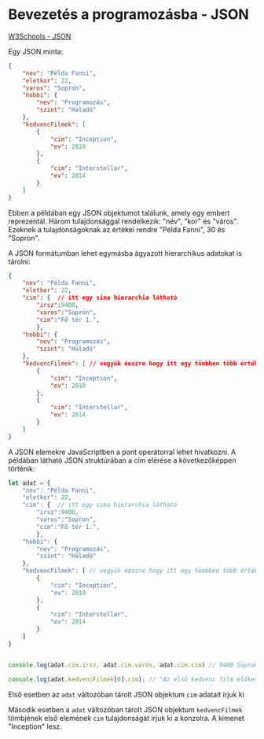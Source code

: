# Bevezetés a programozásba - JSON 

[W3Schools - JSON ](https://www.w3schools.com/js/js_json_intro.asp)


Egy JSON minta:

```json
{
    "nev": "Példa Fanni",
    "eletkor": 22,
    "varos": "Sopron",
    "hobbi": {
        "nev": "Programozás",
        "szint": "Haladó"
    },
    "kedvencFilmek": [
        {
            "cim": "Inception",
            "ev": 2010
        },
        {
            "cim": "Interstellar",
            "ev": 2014
        }
    ]
}
```

Ebben a példában egy JSON objektumot találunk, amely egy embert reprezentál. Három tulajdonsággal rendelkezik: "név", "kor" és "város". Ezeknek a tulajdonságoknak az értékei rendre "Példa Fanni", 30 és "Sopron".

A JSON formátumban lehet egymásba ágyazott hierarchikus adatokat is tárolni:
``` JSON
{
    "nev": "Példa Fanni",
    "eletkor": 22,
    "cim": {  // itt egy sima hierarchia látható
        "irsz":9400,
        "varos":"Sopron",
        "cim":"Fő tér 1.",
        },
    "hobbi": {
        "nev": "Programozás",
        "szint": "Haladó"
    },
    "kedvencFilmek": [ // vegyük éeszre hogy itt egy tömbben több érték is található
        {
            "cim": "Inception",
            "ev": 2010
        },
        {
            "cim": "Interstellar",
            "ev": 2014
        }
    ]
}
```

A JSON elemekre JavaScriptben a pont operátorral lehet hivatkozni. A példában látható JSON struktúrában a cím elérése a következőképpen történik:

```javascript
let adat = {
    "nev": "Példa Fanni",
    "eletkor": 22,
    "cim": {  // itt egy sima hierarchia látható
        "irsz":9400,
        "varos":"Sopron",
        "cim":"Fő tér 1.",
        },
    "hobbi": {
        "nev": "Programozás",
        "szint": "Haladó"
    },
    "kedvencFilmek": [ // vegyük éeszre hogy itt egy tömbben több érték is található
        {
            "cim": "Inception",
            "ev": 2010
        },
        {
            "cim": "Interstellar",
            "ev": 2014
        }
    ]
}


console.log(adat.cim.irsz, adat.cim.varos, adat.cim.cim) // 9400 Sopron Fő tér 1.

console.log(adat.kedvencFilmek[0].cim); // "Az első kedvenc film előkeresése = Inception"
```
Első esetben az `adat` változóban tárolt JSON objektum `cim` adatait írjuk ki

Második esetben a `adat` változóban tárolt JSON objektum `kedvencFilmek` tömbjének első elemének `cim` tulajdonságát írjuk ki a konzolra. A kimenet "Inception" lesz.







